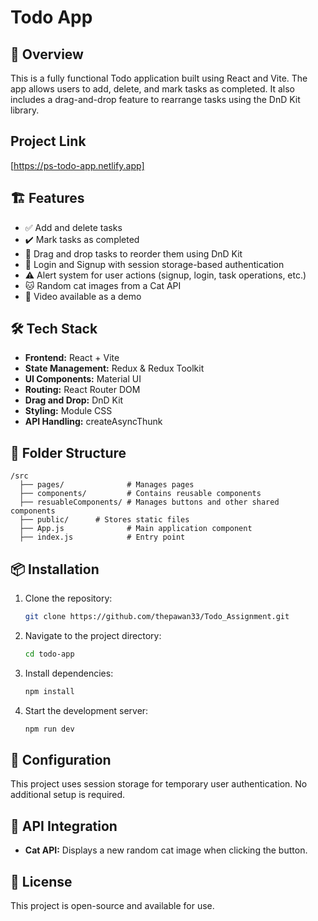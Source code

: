 # Todo App

## 🚀 Overview

This is a fully functional Todo application built using React and Vite. The app allows users to add, delete, and mark tasks as completed. It also includes a drag-and-drop feature to rearrange tasks using the DnD Kit library.

## Project Link

[https://ps-todo-app.netlify.app]

## 🏗️ Features

- ✅ Add and delete tasks
- ✔️ Mark tasks as completed
- 🔄 Drag and drop tasks to reorder them using DnD Kit
- 🔐 Login and Signup with session storage-based authentication
- ⚠️ Alert system for user actions (signup, login, task operations, etc.)
- 🐱 Random cat images from a Cat API
- 🎥 Video available as a demo

## 🛠️ Tech Stack

- **Frontend:** React + Vite
- **State Management:** Redux & Redux Toolkit
- **UI Components:** Material UI
- **Routing:** React Router DOM
- **Drag and Drop:** DnD Kit
- **Styling:** Module CSS
- **API Handling:** createAsyncThunk

## 📂 Folder Structure

```
/src
  ├── pages/              # Manages pages
  ├── components/         # Contains reusable components
  ├── resuableComponents/ # Manages buttons and other shared components
  ├── public/      # Stores static files
  ├── App.js              # Main application component
  ├── index.js            # Entry point
```

## 📦 Installation

1. Clone the repository:
   ```sh
   git clone https://github.com/thepawan33/Todo_Assignment.git
   ```
2. Navigate to the project directory:
   ```sh
   cd todo-app
   ```
3. Install dependencies:
   ```sh
   npm install
   ```
4. Start the development server:
   ```sh
   npm run dev
   ```

## 🔧 Configuration

This project uses session storage for temporary user authentication. No additional setup is required.

## 📌 API Integration

- **Cat API:** Displays a new random cat image when clicking the button.

## 📜 License

This project is open-source and available for use.
